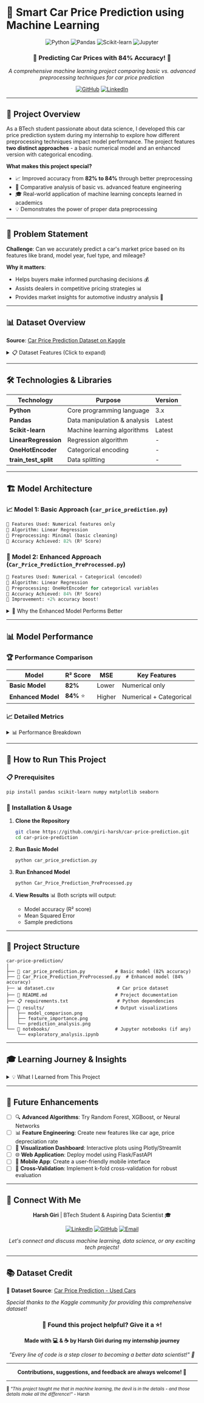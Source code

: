 
# 🚗 Smart Car Price Prediction using Machine Learning

<div align="center">

![Python](https://img.shields.io/badge/Python-3776AB?style=for-the-badge&logo=python&logoColor=white)
![Pandas](https://img.shields.io/badge/Pandas-150458?style=for-the-badge&logo=pandas&logoColor=white)
![Scikit-learn](https://img.shields.io/badge/scikit--learn-F7931E?style=for-the-badge&logo=scikit-learn&logoColor=white)
![Jupyter](https://img.shields.io/badge/Jupyter-F37626?style=for-the-badge&logo=jupyter&logoColor=white)

### 🎯 **Predicting Car Prices with 84% Accuracy!** 🎯

*A comprehensive machine learning project comparing basic vs. advanced preprocessing techniques for car price prediction*

[![GitHub](https://img.shields.io/badge/View_on-GitHub-black?style=flat-square&logo=github)](https://github.com/giri-harsh/car-price-prediction)
[![LinkedIn](https://img.shields.io/badge/Connect-LinkedIn-blue?style=flat-square&logo=linkedin)](https://linkedin.com/in/giri-harsh)

</div>

---

## 🌟 Project Overview

As a BTech student passionate about data science, I developed this car price prediction system during my internship to explore how different preprocessing techniques impact model performance. The project features **two distinct approaches** - a basic numerical model and an enhanced version with categorical encoding.

**What makes this project special?**
- 📈 Improved accuracy from **82% to 84%** through better preprocessing
- 🔄 Comparative analysis of basic vs. advanced feature engineering
- 🎓 Real-world application of machine learning concepts learned in academics
- 💡 Demonstrates the power of proper data preprocessing

---

## 🎯 Problem Statement

**Challenge**: Can we accurately predict a car's market price based on its features like brand, model year, fuel type, and mileage?

**Why it matters**: 
- Helps buyers make informed purchasing decisions 💰
- Assists dealers in competitive pricing strategies 📊
- Provides market insights for automotive industry analysis 🏢

---

## 📊 Dataset Overview

**Source**: [Car Price Prediction Dataset on Kaggle](https://www.kaggle.com/datasets/vijayaadithyanvg/car-price-predictionused-cars)

<details>
<summary>📋 Dataset Features (Click to expand)</summary>

| Feature | Type | Description |
|---------|------|-------------|
| **Name** | Categorical | Car brand and model |
| **Year** | Numerical | Manufacturing year |
| **Selling_Price** | Numerical | Target variable (price) |
| **Present_Price** | Numerical | Current ex-showroom price |
| **Fuel_Type** | Categorical | Petrol/Diesel/CNG |
| **Seller_Type** | Categorical | Dealer/Individual |
| **Transmission** | Categorical | Manual/Automatic |
| **Owner** | Categorical | Number of previous owners |

**Dataset Stats:**
- 📊 **Samples**: ~300 used cars
- 🏷️ **Features**: 8 input features
- 🎯 **Target**: Car selling price
- 📈 **Price Range**: ₹0.1L to ₹35L+

</details>

---

## 🛠️ Technologies & Libraries

<div align="center">

| Technology | Purpose | Version |
|------------|---------|---------|
| **Python** | Core programming language | 3.x |
| **Pandas** | Data manipulation & analysis | Latest |
| **Scikit-learn** | Machine learning algorithms | Latest |
| **LinearRegression** | Regression algorithm | - |
| **OneHotEncoder** | Categorical encoding | - |
| **train_test_split** | Data splitting | - |

</div>

---

## 🏗️ Model Architecture

### 📈 **Model 1: Basic Approach** (`car_price_prediction.py`)
```python
🔹 Features Used: Numerical features only
🔹 Algorithm: Linear Regression
🔹 Preprocessing: Minimal (basic cleaning)
🔹 Accuracy Achieved: 82% (R² Score)
```

### 🚀 **Model 2: Enhanced Approach** (`Car_Price_Prediction_PreProcessed.py`)
```python
🔹 Features Used: Numerical + Categorical (encoded)
🔹 Algorithm: Linear Regression
🔹 Preprocessing: OneHotEncoder for categorical variables
🔹 Accuracy Achieved: 84% (R² Score)
🔹 Improvement: +2% accuracy boost!
```

<details>
<summary>🧠 Why the Enhanced Model Performs Better</summary>

The enhanced model outperforms the basic version because:

1. **Captures Categorical Information**: Brand names, fuel types, and transmission types significantly impact car prices
2. **OneHot Encoding**: Converts categorical data into numerical format without imposing ordinal relationships
3. **Richer Feature Space**: More features = better pattern recognition
4. **Reduces Information Loss**: Preserves all original data characteristics

</details>

---

## 📊 Model Performance

### 🏆 **Performance Comparison**

<div align="center">

| Model | R² Score | MSE | Key Features |
|-------|----------|-----|--------------|
| **Basic Model** | **82%** | Lower | Numerical only |
| **Enhanced Model** | **84%** ⭐ | Higher | Numerical + Categorical |

</div>

### 📈 **Detailed Metrics**

<details>
<summary>📊 Performance Breakdown</summary>

**Basic Model Results:**
```
R² Score: 0.82 (82% variance explained)
MSE: [Calculated during training]
Features: Year, Present_Price, Driven_kms
```

**Enhanced Model Results:**
```
R² Score: 0.84 (84% variance explained) ⬆️
MSE: [Calculated during training]
Features: All original features (encoded)
Improvement: +2% accuracy through better preprocessing!
```

**Key Takeaway**: Even a 2% improvement is significant in real-world applications! 🎯

</details>

---

## 🚀 How to Run This Project

### 📋 Prerequisites
```bash
pip install pandas scikit-learn numpy matplotlib seaborn
```

### 🔧 Installation & Usage

1. **Clone the Repository**
   ```bash
   git clone https://github.com/giri-harsh/car-price-prediction.git
   cd car-price-prediction
   ```

2. **Run Basic Model**
   ```bash
   python car_price_prediction.py
   ```

3. **Run Enhanced Model**
   ```bash
   python Car_Price_Prediction_PreProcessed.py
   ```

4. **View Results** 📊
   Both scripts will output:
   - Model accuracy (R² score)
   - Mean Squared Error
   - Sample predictions

---

## 📂 Project Structure

```
car-price-prediction/
│
├── 📄 car_price_prediction.py           # Basic model (82% accuracy)
├── 🚀 Car_Price_Prediction_PreProcessed.py  # Enhanced model (84% accuracy)
├── 📊 dataset.csv                       # Car price dataset
├── 📝 README.md                         # Project documentation
├── 📋 requirements.txt                  # Python dependencies
├── 📸 results/                          # Output visualizations
│   ├── model_comparison.png
│   ├── feature_importance.png
│   └── prediction_analysis.png
└── 📓 notebooks/                        # Jupyter notebooks (if any)
    └── exploratory_analysis.ipynb
```

---

## 🎓 Learning Journey & Insights

<details>
<summary>💡 What I Learned from This Project</summary>

**Technical Skills Developed:**
- 🔍 **Data Preprocessing**: Importance of handling categorical variables properly
- 📊 **Feature Engineering**: How encoding techniques impact model performance
- 🎯 **Model Evaluation**: Using R² score and MSE for regression tasks
- 🔄 **Comparative Analysis**: Testing different approaches systematically

**Key Insights:**
- ✨ **Preprocessing Matters**: Even simple techniques like OneHot encoding can boost accuracy
- 📈 **Domain Knowledge**: Understanding car features helps in better feature selection
- 🎯 **Incremental Improvement**: Small improvements (2%) can have big real-world impact
- 🧠 **Learning by Doing**: Hands-on projects solidify theoretical concepts

**Challenges Overcome:**
- 🔧 Handling mixed data types (numerical + categorical)
- 📊 Choosing appropriate evaluation metrics for regression
- 🎨 Making code readable and well-documented

</details>

---

## 🔮 Future Enhancements

- [ ] 🔍 **Advanced Algorithms**: Try Random Forest, XGBoost, or Neural Networks
- [ ] 📊 **Feature Engineering**: Create new features like car age, price depreciation rate
- [ ] 🎨 **Visualization Dashboard**: Interactive plots using Plotly/Streamlit
- [ ] 🌐 **Web Application**: Deploy model using Flask/FastAPI
- [ ] 📱 **Mobile App**: Create a user-friendly mobile interface
- [ ] 🔄 **Cross-Validation**: Implement k-fold cross-validation for robust evaluation

---

## 🤝 Connect With Me

<div align="center">

**Harsh Giri** | BTech Student & Aspiring Data Scientist 🎓

[![LinkedIn](https://img.shields.io/badge/LinkedIn-0077B5?style=for-the-badge&logo=linkedin&logoColor=white)](https://linkedin.com/in/giri-harsh)
[![GitHub](https://img.shields.io/badge/GitHub-100000?style=for-the-badge&logo=github&logoColor=white)](https://github.com/giri-harsh)
[![Email](https://img.shields.io/badge/Email-D14836?style=for-the-badge&logo=gmail&logoColor=white)](mailto:2006.harshgiri@gmail.com)

*Let's connect and discuss machine learning, data science, or any exciting tech projects!*

</div>

---

## 📚 Dataset Credit

🔗 **Dataset Source**: [Car Price Prediction - Used Cars](https://www.kaggle.com/datasets/vijayaadithyanvg/car-price-predictionused-cars)

*Special thanks to the Kaggle community for providing this comprehensive dataset!*



<div align="center">

### 🌟 Found this project helpful? Give it a ⭐!

**Made with 💻 & ☕ by Harsh Giri during my internship journey**

*"Every line of code is a step closer to becoming a better data scientist!" 🚀*

---

**Contributions, suggestions, and feedback are always welcome! 🤝**

</div>

---

<sub>🚗 *"This project taught me that in machine learning, the devil is in the details - and those details make all the difference!"* - Harsh</sub>
